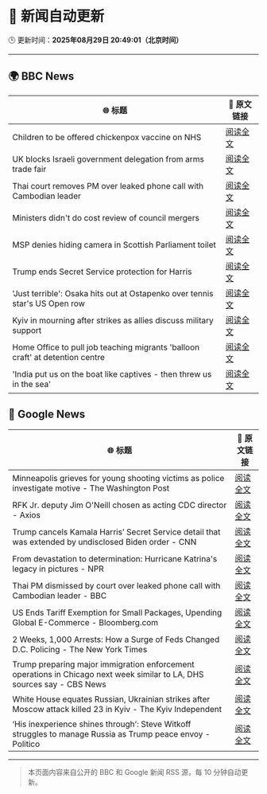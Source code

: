 # 🧠 新闻自动更新

🕒 更新时间：**2025年08月29日 20:49:01（北京时间）**

---

## 🌍 BBC News

| 🌐 标题 | 🔗 原文链接 |
|--------|-------------|
| Children to be offered chickenpox vaccine on NHS | [阅读全文](https://www.bbc.com/news/articles/c860n445vyxo?at_medium=RSS&at_campaign=rss) |
| UK blocks Israeli government delegation from arms trade fair | [阅读全文](https://www.bbc.com/news/articles/cvgpxwy2lkwo?at_medium=RSS&at_campaign=rss) |
| Thai court removes PM over leaked phone call with Cambodian leader | [阅读全文](https://www.bbc.com/news/articles/ckgeqlw05rzo?at_medium=RSS&at_campaign=rss) |
| Ministers didn't do cost review of council mergers | [阅读全文](https://www.bbc.com/news/articles/cj9wxnlnrxdo?at_medium=RSS&at_campaign=rss) |
| MSP denies hiding camera in Scottish Parliament toilet | [阅读全文](https://www.bbc.com/news/articles/c9qyzlqvjnwo?at_medium=RSS&at_campaign=rss) |
| Trump ends Secret Service protection for Harris | [阅读全文](https://www.bbc.com/news/articles/c04r073nxz5o?at_medium=RSS&at_campaign=rss) |
| 'Just terrible': Osaka hits out at Ostapenko over tennis star's US Open row | [阅读全文](https://www.bbc.com/sport/tennis/articles/c707lv5vxxdo?at_medium=RSS&at_campaign=rss) |
| Kyiv in mourning after strikes as allies discuss military support | [阅读全文](https://www.bbc.com/news/articles/cy9834jp9qno?at_medium=RSS&at_campaign=rss) |
| Home Office to pull job teaching migrants 'balloon craft' at detention centre | [阅读全文](https://www.bbc.com/news/articles/c0qlxxxpq35o?at_medium=RSS&at_campaign=rss) |
| 'India put us on the boat like captives - then threw us in the sea' | [阅读全文](https://www.bbc.com/news/articles/c4g0p0522zeo?at_medium=RSS&at_campaign=rss) |

## 📰 Google News

| 🌐 标题 | 🔗 原文链接 |
|--------|-------------|
| Minneapolis grieves for young shooting victims as police investigate motive - The Washington Post | [阅读全文](https://news.google.com/rss/articles/CBMiowFBVV95cUxQaGVsVmd3UHZ2NzNqLW1BaGlqbWIwU2xPTWFMVkJEcENkeURYMUczYXZ1TFNKZTFQck5XMXdtT2FOU3hXZWdOczUtS21ZaXlvWEppR0JRZDhOLWNmQVhKemZlYng3dWxmaVB4OWs2N1A2d2NMSktENmYxblRvYmt4VjBoeW9fYU5LbjlaR0xwTFA5U1FJU2pGTFBBMkFaelhPNFcw?oc=5) |
| RFK Jr. deputy Jim O'Neill chosen as acting CDC director - Axios | [阅读全文](https://news.google.com/rss/articles/CBMicEFVX3lxTE16WHRTQ2p5QnBibzNwLUV0NWhVSGY1UV9rbzFMMXVVOVZmNEtPYmNIUm5pWlhad1hCMkViZmJKSjdKdFM5RmpCRDFyYkdETVVIOUV4ektXb1E3ZVdqZ3lEaS1ncUxtaXZKa1hpcFhSLUk?oc=5) |
| Trump cancels Kamala Harris’ Secret Service detail that was extended by undisclosed Biden order - CNN | [阅读全文](https://news.google.com/rss/articles/CBMikwFBVV95cUxObUxSdUtsSVdvbmdyMDFwSm5JU2pmWjhLOS1pWGpUa2J4NTZjblhRajRJcER0b1BNVHNQZ0d5Zy1Fb0VKaHR1OHNvRm9sbkpSck5yVEp2WWM5d3JxMWxfQ25UMzNvTEpnLWNSOXlKeWhKZHRiYWVJRTZFdEp4MnBmZmcxZ3c4RmFILVdrRG9uNXRqLU0?oc=5) |
| From devastation to determination: Hurricane Katrina's legacy in pictures - NPR | [阅读全文](https://news.google.com/rss/articles/CBMipwFBVV95cUxNcTNyRm9YNW1JZWo3UWo2RHdXTmR5RFRmRll6ZUlPdlVYdzBQbkoyQzNYbVE2TEJVdVZFeXRXdVpzbVBEd21BYmZBSWJsQzhUTkZwOThHbEpzaTFmWlJMU2RXb3ExM1lnMzJ4a0FkMVItdDBhbF9wNmxfZFpWblZrMmxtYmljNGxpUnpMd2FSc1pxd3ZJT2hzMVFYUHJnWkdZNk1JdEVnaw?oc=5) |
| Thai PM dismissed by court over leaked phone call with Cambodian leader - BBC | [阅读全文](https://news.google.com/rss/articles/CBMiWkFVX3lxTFAzZHhfQ2NWd3Ftd1owZzhtWl9mVkszcUtjTEVDWUVBY29yN0ZJY1AtdVVITVJYby1CMHZIOFpIS3FJUmJoV3RyVW44OVBXc0VCMHhiQk8tQ1JNUdIBX0FVX3lxTFBYcnVYSXQzX1d2ekJpeTZ2emNJRW9IaS1RdDloSzhXZjE2ZFB1VmRXU0hXMDdaaGVReHhha1YxZWJOSHVlR2RnZ2dIODJETjE5TGc4MHpielNleElyUjVF?oc=5) |
| US Ends Tariff Exemption for Small Packages, Upending Global E-Commerce - Bloomberg.com | [阅读全文](https://news.google.com/rss/articles/CBMisgFBVV95cUxOWkJ3ZDI0TnZCbEpDckJCVWFmRDNFbjliTFgwVFBnTlNRRGRKMkFlQV8wY0NubGlBTGFhZkt1TkNrTzluc2JTb2FONTc3TExaUVRBZHZJWk1KZjEweVJMTTByVGhmV1lHZXlET1Z4TzM0LWY0bTRNLUl2Si1zLWpVS2VPaUFtbWpXNXNZNVFDemdKR21VYXNtcExhUjZlc0VrZ1l3dDlWeldrV1pVMjFNQ0Vn?oc=5) |
| 2 Weeks, 1,000 Arrests: How a Surge of Feds Changed D.C. Policing - The New York Times | [阅读全文](https://news.google.com/rss/articles/CBMijwFBVV95cUxNckRsR0NhNjJYTnJLTlNsaWhMdXhmNnZXY1RFR3RqVFkxMjhLeWVjTUJQZnllY2hpNDhkM0h2ZHpNbS04Yi1xMDl0MUhsT0t3TU0zUXYtN1VveVdNZXh1bkgxUGFKYXdnTFdqbW9FdGhtNm1hRjRvbkNlRURWbFZ2eG9SUFY0Sk5hckNQTnFVdw?oc=5) |
| Trump preparing major immigration enforcement operations in Chicago next week similar to LA, DHS sources say - CBS News | [阅读全文](https://news.google.com/rss/articles/CBMijgFBVV95cUxOcDRiNDJQNXhnZlllZ1NXMUpMaVk1TU1HS0F5ZHBPQXprZW1rOVFuMXVtOGF6ZmEzY0pJRVRNamJNNzYyUkZTMUc2cnNKbDRxWlpjeWl1NVFNLUc1WE44aDZhQ0tXRUNzT1hjZDdPYVZVTXp2dDFNN2tjSF9WM2VSVjQxRTFqMlNmb2swcG9B?oc=5) |
| White House equates Russian, Ukrainian strikes after Moscow attack killed 23 in Kyiv - The Kyiv Independent | [阅读全文](https://news.google.com/rss/articles/CBMisgFBVV95cUxOelJtdVl6X2NUZW0wRy1EMzF2R3EwUGhqV0JKVTJ5V2dGNlBBOE5BZ2YwQnNNWGlzTHFfVmpmck5CSThUY1JVLWxmdmxmMEE5MktBdGNENzhRYnFhd1cwcmo2RGEtaEJTVm1kZTFrMUliT0V3d0NmSUtpVmJNVDVSQUdpLWpmYTNLdzUydW1uOENoNWNZU2VfXzdkSl9paUs2LTlmd3VWaDRZaVBtRHFjUy1B?oc=5) |
| ‘His inexperience shines through’: Steve Witkoff struggles to manage Russia as Trump peace envoy - Politico | [阅读全文](https://news.google.com/rss/articles/CBMihAFBVV95cUxNTTFqaDMtekp2elZtT20xVVFFVFdZSWNSVXBCSDlUNmtoak9lTk81QnZ2UndqQTJZWlp5WUZCRzNtUFBVSEZ2aklac0hhZkh2UDBuR0R0NTFlcGl0bVhMR1pqd0NWYWVGZ1hRZGVqWjhDdmg0bFcwdFNabVFNWXJWNU1sUHQ?oc=5) |

---
> 本页面内容来自公开的 BBC 和 Google 新闻 RSS 源，每 10 分钟自动更新。